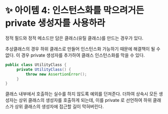 # ✨ 아이템 4: 인스턴스화를 막으려거든 private 생성자를 사용하라

정적 필드와 정적 메소드만 담은 클래스(유틸 클래스)를 만드는 경우가 있다.

추상클래스의 경우 하위 클래스로 만들어 인스턴스화 가능하기 때문에 해결책이 될 수 없다. 이 경우 private 생성자를 추가하여 클래스 인스턴스화를 막을 수 있다.

```java
public class UtilityClass {
     private UtilityClass() {
         throw new AssertionError();
     }
}
```

클래스 내부에서 호출하는 실수를 하지 않도록 예외를 던져준다. 더하여 상속시 모든 생성자는 상위 클래스의 생성자를 호출하게 되는데, 이를 private 로 선언하여 하위 클래스가 상위 클래스의 생성자에 접근할 길이 막혀버린다.
